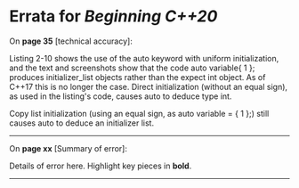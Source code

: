 # Errata for *Beginning C++20*

On **page 35** [technical accuracy]:
 
Listing 2-10 shows the use of the auto keyword with uniform initialization, and the text and screenshots show that the code auto variable{ 1 }; produces initializer_list objects rather than the expect int object. As of C++17 this is no longer the case. Direct initialization (without an equal sign), as used in the listing's code, causes auto to deduce type int.

Copy list initialization (using an equal sign, as auto variable = { 1 };) still causes auto to deduce an initializer list.


***

On **page xx** [Summary of error]:
 
Details of error here. Highlight key pieces in **bold**.

***
